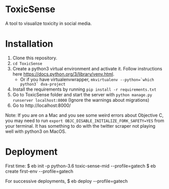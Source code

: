 # ToxicSense

A tool to visualize toxicity in social media.

# Installation

1. Clone this repository.
2. `cd ToxicSense`
3. Create a python3 virtual environment and activate it. Follow instructions here https://docs.python.org/3/library/venv.html.
    - Or if you have virtualenvwrapper, ```mkvirtualenv --python=`which python3` dva-project```
4. Install the requirements by running `pip install -r requirements.txt`
5. Go to ToxicSense folder and start the server with `python manage.py runserver localhost:8000` (Ignore the warnings about migrations)
6. Go to http://localhost:8000/

Note: If you are on a Mac and you see some weird errors about Objective C, you may need to run `export OBJC_DISABLE_INITIALIZE_FORK_SAFETY=YES` from your terminal. It has something to do with the twitter scraper not playing well with python3 on MacOS.

# Deployment

First time:
$ eb init -p python-3.6 toxic-sense-mid --profile=gatech
$ eb create first-env --profile=gatech


For successive deployments, 
$ eb deploy --profile=gatech
